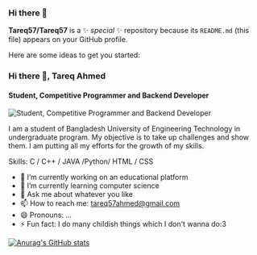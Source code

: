### Hi there 👋


**Tareq57/Tareq57** is a ✨ _special_ ✨ repository because its `README.md` (this file) appears on your GitHub profile.

Here are some ideas to get you started:
### Hi there 👋, Tareq Ahmed
#### Student, Competitive Programmer and Backend Developer
![Student, Competitive Programmer and Backend Developer](https://lh3.googleusercontent.com/MgGzfaoOb561kDm2BiTs38iy3TWEjYEryakxXeHoHP55XnZjVZixzGHRGmyim-TCXOQ-=s170)

I am a student of Bangladesh University of Engineering Technology in undergraduate program. My objective is to take up challenges and show them. I am putting all my efforts for the growth of my skills.

Skills: C / C++ / JAVA /Python/ HTML / CSS

- 🔭 I’m currently working on an educational platform 
- 🌱 I’m currently learning computer science 
- 💬 Ask me about whatever you like
- 📫 How to reach me: tareq57ahmed@gmail.com
- 😄 Pronouns: ...
- ⚡ Fun fact: I do many childish things which I don't wanna do:3


 
[![Anurag's GitHub stats](https://github-readme-stats.vercel.app/api?username=Tareq57)](https://github.com/anuraghazra/github-readme-stats)
